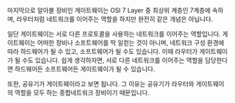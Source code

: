 마지막으로 알아볼 장비인 게이트웨이는 OSI 7 Layer 중 최상위 계층인 7계층에 속하며, 라우터처럼 네트워크를 이어주는 역할을 하지만 완전히 같은 개념은 아닙니다.

일단 게이트웨이는 서로 다른 프로토콜을 사용하는 네트워크를 이어주는 역할입니다.
게이트웨이는 어떠한 장비나 소프트웨어를 딱 일컫는 것이 아니며, 네트워크 구성 환경에 따라 하드웨어가 될 수 있고, 소프트웨어가 될 수도 있습니다.
이때 라우터가 게이트웨이가 될 수도 있습니다. 쉽게 생각하자면, 서로 다른 네트워크를 이어주는 역할을 담당한다면 하드웨어든 소프트웨어든 게이트웨이가 될 수 있습니다.

또한, 공유기가 게이트웨이라고 보면 됩니다. 그 이유는 공유기가 라우터와 게이트웨이의 역할을 모두 하는 종합네트워크 장비이기 때문입니다.